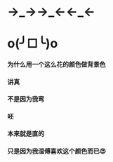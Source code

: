 <h1>→_→→_←←_←</h1>
<h1>o(╯□╰)o</h1>
<h4>为什么用一个这么花的颜色做背景色</h4>
<h4>讲真</h4>
<h4>不是因为我弯</h4>
<h4>呸</h4>
<h4>本来就是直的</h4>
<h4>只是因为我湿傅喜欢这个颜色而已😍</h4>
